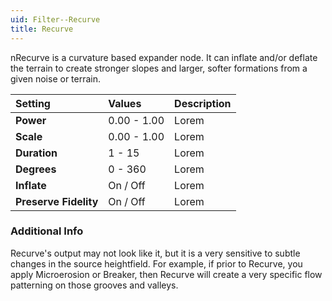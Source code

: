 ```yaml
---
uid: Filter--Recurve
title: Recurve
---
```


nRecurve is a curvature based expander node. It can inflate and/or deflate the terrain to create stronger slopes and larger, softer formations from a given noise or terrain.

| Setting               | Values      | Description |
| :-------------------- | :---------- | :---------- |
| **Power**             | 0.00 - 1.00 | Lorem       |
| **Scale**             | 0.00 - 1.00 | Lorem       |
| **Duration**          | 1 - 15      | Lorem       |
| **Degrees**           | 0 - 360     | Lorem       |
| **Inflate**           | On / Off    | Lorem       |
| **Preserve Fidelity** | On / Off    | Lorem       |

### Additional Info

Recurve's output may not look like it, but it is a very sensitive to subtle changes in the source heightfield. For example, if prior to Recurve, you apply Microerosion or Breaker, then Recurve will create a very specific flow patterning on those grooves and valleys.